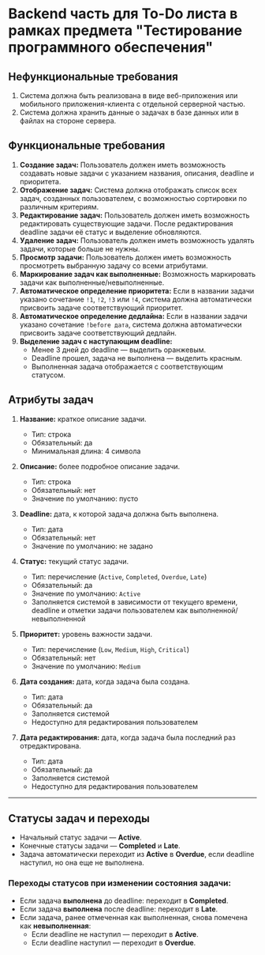 # Backend часть для To-Do листа в рамках предмета "Тестирование программного обеспечения"

## Нефункциональные требования  
1. Система должна быть реализована в виде веб-приложения или мобильного приложения-клиента с отдельной серверной частью.  
2. Система должна хранить данные о задачах в базе данных или в файлах на стороне сервера.

## Функциональные требования  
1. **Создание задач:** Пользователь должен иметь возможность создавать новые задачи с указанием названия, описания, deadline и приоритета.  
2. **Отображение задач:** Система должна отображать список всех задач, созданных пользователем, с возможностью сортировки по различным критериям.  
3. **Редактирование задач:** Пользователь должен иметь возможность редактировать существующие задачи. После редактирования deadline задачи её статус и выделение обновляются.  
4. **Удаление задач:** Пользователь должен иметь возможность удалять задачи, которые больше не нужны.  
5. **Просмотр задачи:** Пользователь должен иметь возможность просмотреть выбранную задачу со всеми атрибутами.  
6. **Маркирование задач как выполненные:** Возможность маркировать задачи как выполненные/невыполненные.  
7. **Автоматическое определение приоритета:** Если в названии задачи указано сочетание `!1`, `!2`, `!3` или `!4`, система должна автоматически присвоить задаче соответствующий приоритет.  
8. **Автоматическое определение дедлайна:** Если в названии задачи указано сочетание `!before дата`, система должна автоматически присвоить задаче соответствующий дедлайн.  
9. **Выделение задач с наступающим deadline:** 
   - Менее 3 дней до deadline — выделить оранжевым.
   - Deadline прошел, задача не выполнена — выделить красным.
   - Выполненная задача отображается с соответствующим статусом.  
## Атрибуты задач  
1. **Название:** краткое описание задачи.  
   - Тип: строка  
   - Обязательный: да  
   - Минимальная длина: 4 символа  

2. **Описание:** более подробное описание задачи.  
   - Тип: строка  
   - Обязательный: нет  
   - Значение по умолчанию: пусто  

3. **Deadline:** дата, к которой задача должна быть выполнена.  
   - Тип: дата  
   - Обязательный: нет  
   - Значение по умолчанию: не задано  

4. **Статус:** текущий статус задачи.  
   - Тип: перечисление (`Active`, `Completed`, `Overdue`, `Late`)  
   - Обязательный: да  
   - Значение по умолчанию: `Active`  
   - Заполняется системой в зависимости от текущего времени, deadline и отметки задачи пользователем как выполненной/невыполненной  

5. **Приоритет:** уровень важности задачи.  
   - Тип: перечисление (`Low`, `Medium`, `High`, `Critical`)  
   - Обязательный: нет  
   - Значение по умолчанию: `Medium`  

6. **Дата создания:** дата, когда задача была создана.  
   - Тип: дата  
   - Обязательный: да  
   - Заполняется системой  
   - Недоступно для редактирования пользователем  

7. **Дата редактирования:** дата, когда задача была последний раз отредактирована.  
   - Тип: дата  
   - Обязательный: да  
   - Заполняется системой  
   - Недоступно для редактирования пользователем  

---

## Статусы задач и переходы  
- Начальный статус задачи — **Active**.  
- Конечные статусы задачи — **Completed** и **Late**.  
- Задача автоматически переходит из **Active** в **Overdue**, если deadline наступил, но она еще не выполнена.  

### Переходы статусов при изменении состояния задачи:  
- Если задача **выполнена** до deadline: переходит в **Completed**.  
- Если задача **выполнена** после deadline: переходит в **Late**.  
- Если задача, ранее отмеченная как выполненная, снова помечена как **невыполненная**:  
  - Если deadline не наступил — переходит в **Active**.  
  - Если deadline наступил — переходит в **Overdue**.  
